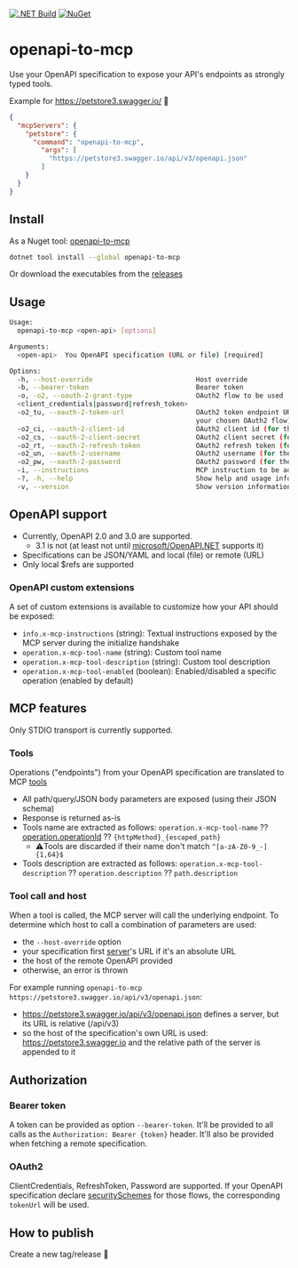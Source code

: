 [![.NET Build](https://github.com/ouvreboite/openapi-to-mcp/actions/workflows/build_and_test.yml/badge.svg)](https://github.com/ouvreboite/openapi-to-mcp/actions/workflows/build_and_test.yml)
[![NuGet](https://img.shields.io/nuget/dt/openapi-to-mcp?logo=nuget&label=NuGet&)](https://www.nuget.org/packages/openapi-to-mcp)

# openapi-to-mcp

Use your OpenAPI specification to expose your API's endpoints as strongly typed tools.

Example for https://petstore3.swagger.io/ 🎉

```json
{
  "mcpServers": {
    "petstore": {
      "command": "openapi-to-mcp",
        "args": [
          "https://petstore3.swagger.io/api/v3/openapi.json"
        ]
    }
  }
}
```

## Install

As a Nuget tool: [openapi-to-mcp](https://www.nuget.org/packages/openapi-to-mcp)
```sh
dotnet tool install --global openapi-to-mcp
```
Or download the executables from the [releases](https://github.com/ouvreboite/openapi-to-mcp/releases)

## Usage


```bash
Usage:
  openapi-to-mcp <open-api> [options]

Arguments:
  <open-api>  You OpenAPI specification (URL or file) [required]

Options:
  -h, --host-override                          Host override
  -b, --bearer-token                           Bearer token
  -o, -o2, --oauth-2-grant-type                OAuth2 flow to be used
  <client_credentials|password|refresh_token>
  -o2_tu, --oauth-2-token-url                  OAuth2 token endpoint URL (override the one defined in your OpenAPI for
                                               your chosen OAuth2 flow)
  -o2_ci, --oauth-2-client-id                  OAuth2 client id (for the client_credentials grant_type)
  -o2_cs, --oauth-2-client-secret              OAuth2 client secret (for the client_credentials grant_type)
  -o2_rt, --oauth-2-refresh-token              OAuth2 refresh token (for the refresh_token grant_type)
  -o2_un, --oauth-2-username                   OAuth2 username (for the password grant_type)
  -o2_pw, --oauth-2-password                   OAuth2 password (for the password grant_type)
  -i, --instructions                           MCP instruction to be advertised by the server
  -?, -h, --help                               Show help and usage information
  -v, --version                                Show version information
```

## OpenAPI support

- Currently, OpenAPI 2.0 and 3.0 are supported. 
  - 3.1 is not (at least not until [microsoft/OpenAPI.NET](https://github.com/microsoft/OpenAPI.NET) supports it)
- Specifications can be JSON/YAML and local (file) or remote (URL)
- Only local $refs are supported

### OpenAPI custom extensions

A set of custom extensions is available to customize how your API should be exposed:
- `info.x-mcp-instructions` (string): Textual instructions exposed by the MCP server during the initialize handshake
- `operation.x-mcp-tool-name` (string): Custom tool name
- `operation.x-mcp-tool-description` (string): Custom tool description
- `operation.x-mcp-tool-enabled` (boolean): Enabled/disabled a specific operation (enabled by default)

## MCP features

Only STDIO transport is currently supported.

### Tools
Operations ("endpoints") from your OpenAPI specification are translated to MCP [tools](https://modelcontextprotocol.io/docs/concepts/tools)
- All path/query/JSON body parameters are exposed (using their JSON schema)
- Response is returned as-is
- Tools name are extracted as follows: `operation.x-mcp-tool-name` ?? [operation.operationId](https://swagger.io/docs/specification/v3_0/paths-and-operations/#operationid) ?? `{httpMethod}_{escaped_path}`
  - ⚠️Tools are discarded if their name don't match `^[a-zA-Z0-9_-]{1,64}$`
- Tools description are extracted as follows: `operation.x-mcp-tool-description` ?? `operation.description` ?? `path.description`

### Tool call and host

When a tool is called, the MCP server will call the underlying endpoint. To determine which host to call a combination of parameters are used:
- the `--host-override` option
- your specification first [server](https://swagger.io/docs/specification/v3_0/api-host-and-base-path/)'s URL if it's an absolute URL
- the host of the remote OpenAPI provided
- otherwise, an error is thrown

For example running `openapi-to-mcp https://petstore3.swagger.io/api/v3/openapi.json`:
- https://petstore3.swagger.io/api/v3/openapi.json defines a server, but its URL is relative (/api/v3)
- so the host of the specification's own URL is used: https://petstore3.swagger.io and the relative path of the server is appended to it

## Authorization

### Bearer token

A token can be provided as option `--bearer-token`. It'll be provided to all calls as the `Authorization: Bearer {token}` header.
It'll also be provided when fetching a remote specification.

### OAuth2

ClientCredentials, RefreshToken, Password are supported.
If your OpenAPI specification declare [securitySchemes](https://swagger.io/docs/specification/v3_0/authentication/oauth2/) for those flows, the corresponding `tokenUrl` will be used.

## How to publish

Create a new tag/release 🤷